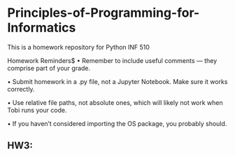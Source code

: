 # Principles-of-Programming-for-Informatics
This is a homework repository for Python INF 510

Homework Reminders$
• Remember to include useful comments — they comprise part of your grade.

• Submit homework in a .py file, not a Jupyter Notebook. Make sure it works correctly.

• Use relative file paths, not absolute ones, which will likely not work when Tobi runs your code.

• If you haven’t considered importing the OS package, you probably should.


## HW3:
